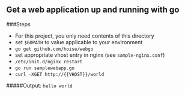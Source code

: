 ## Get a web application up and running with go

###Steps

- For this project, you only need contents of this directory
- set `$GOPATH` to value applicable to your environment
- `go get github.com/hoise/webgo`
- set appropriate vhost entry in nginx (see `sample-nginx.conf`)
- `/etc/init.d/nginx restart`
- `go run samplewebapp.go`
- `curl -XGET http://{{VHOST}}/world`

#####Output:  `hello world`

